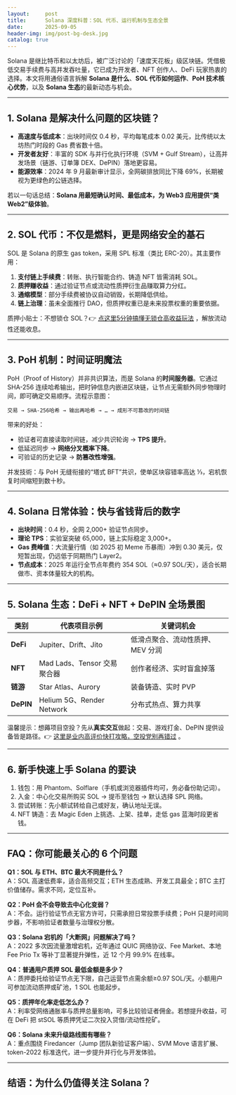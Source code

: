 ```yaml
---
layout:     post
title:      Solana 深度科普：SOL 代币、运行机制与生态全景
date:       2025-09-05
header-img: img/post-bg-desk.jpg
catalog: true
---
```


Solana 是继比特币和以太坊后，被广泛讨论的「速度天花板」级区块链。凭借极低交易手续费与高并发吞吐量，它已成为开发者、NFT 创作人、DeFi 玩家热衷的选择。本文将用通俗语言拆解 **Solana 是什么**、**SOL 代币如何运作**、**PoH 技术核心优势**，以及 **Solana 生态**的最新动态与机会。

---

## 1. Solana 是解决什么问题的区块链？

- **高速度与低成本**：出块时间仅 0.4 秒，平均每笔成本 0.02 美元，比传统以太坊热门时段的 Gas 费省数十倍。  
- **开发者友好**：丰富的 SDK 与并行化执行环境（SVM + Gulf Stream），让高并发场景（链游、订单簿 DEX、DePIN）落地更容易。  
- **能源效率**：2024 年 9 月最新审计显示，全网碳排放同比下降 69%，长期被视为更绿色的公链选择。

若以一句话总结：**Solana 用最短确认时间、最低成本，为 Web3 应用提供“类 Web2”级体验**。

---

## 2. SOL 代币：不仅是燃料，更是网络安全的基石

SOL 是 Solana 的原生 gas token，采用 SPL 标准（类比 ERC-20）。其主要作用：

1. **支付链上手续费**：转账、执行智能合约、铸造 NFT 皆需消耗 SOL。  
2. **质押赚收益**：通过验证节点或流动性质押衍生品赚取算力分红。  
3. **通缩模型**：部分手续费被协议自动销毁，长期降低供给。  
4. **链上治理**：虽未全面推行 DAO，但质押权重已是未来投票权重的重要依据。

质押小贴士：不想锁仓 SOL？👉 [点这里5分钟搞懂无锁仓高收益玩法](https://okxdog.com/) ，解放流动性还能收息。

---

## 3. PoH 机制：时间证明魔法

PoH（Proof of History）并非共识算法，而是 Solana 的**时间服务器**。它通过 SHA-256 连续哈希输出，把时钟信息内嵌进区块链，让节点无需额外同步物理时间，即可确定交易顺序。流程示意图：

```
交易 → SHA-256哈希 → 输出再哈希 → … → 成形不可篡改的时间链
```

带来的好处：

- 验证者可直接读取时间链，减少共识轮询 → **TPS 提升**。  
- 低延迟同步 → **网络分叉概率下降**。  
- 可验证的历史记录 → **防篡改性增强**。  

并发技術：与 PoH 无缝衔接的“塔式 BFT”共识，使单区块容错率高达 ⅓，宕机恢复时间缩短到数十秒。

---

## 4. Solana 日常体验：快与省钱背后的数字

- **出块时间**：0.4 秒，全网 2,000+ 验证节点同步。  
- **理论 TPS**：实验室突破 65,000，链上实际稳定 3,000+。  
- **Gas 费峰值**：大流量行情（如 2025 初 Meme 币暴雨）冲到 0.30 美元，仅短暂出现，仍远低于同期热门 Layer2。  
- **节点成本**：2025 年运行全节点年费约 354 SOL（≈0.97 SOL/天），适合长期做市、资本体量较大的机构。

---

## 5. Solana 生态：DeFi + NFT + DePIN 全场景图

| 类别      | 代表项目示例 | 关键词机会 |
|-----------|-------------|------------|
| **DeFi**  | Jupiter、Drift、Jito | 低滑点聚合、流动性质押、MEV 分润 |
| **NFT**   | Mad Lads、Tensor 交易聚合器 | 创作者经济、实时盲盒掉落 |
| **链游**  | Star Atlas、Aurory | 装备铸造、实时 PVP |
| **DePIN** | Helium 5G、Render Network | 分布式热点、算力共享 |

温馨提示：想薅项目空投？先从**真实交互**做起：交易、游戏打金、DePIN 提供设备皆是路径。👉 [这里是业内高评价快打攻略，空投党别再错过](https://okxdog.com/) 。

---

## 6. 新手快速上手 Solana 的要诀

1. 钱包：用 Phantom、Solflare（手机或浏览器插件均可，务必备份助记词）。  
2. 入金：中心化交易所购买 SOL → 提币至钱包 → 默认选择 SPL 网络。  
3. 尝试转账：先小额试转给自己或好友，确认地址无误。  
4. NFT 铸造：去 Magic Eden 上挑选、上架、挂单，走低 gas 蓝海时段更省钱。

---

## FAQ：你可能最关心的 6 个问题

**Q1：SOL 与 ETH、BTC 最大不同是什么？**  
A：SOL 高速低费率，适合高频交互；ETH 生态成熟、开发工具最全；BTC 主打价值储存。需求不同，定位互补。

**Q2：PoH 会不会导致去中心化变弱？**  
A：不会。运行验证节点无官方许可，只需承担日常投票手续费；PoH 只是时间同步器，不影响验证者数量与治理权分散。

**Q3：Solana 宕机的「大断网」问题解决了吗？**  
A：2022 多次因流量激增宕机，近年通过 QUIC 网络协议、Fee Market、本地 Fee Prio Tx 等补丁显著提升弹性，近 12 个月 99.9% 在线率。

**Q4：普通用户质押 SOL 最低金额是多少？**  
A：质押委托给验证节点无下限，自己运营节点需余额≥0.97 SOL/天。小额用户可参加流动质押或矿池，1 SOL 也能起步。

**Q5：质押年化率走低怎么办？**  
A：利率受网络通胀率与质押总量影响，可多比较验证者佣金。若想提升收益，可在 DeFi 把 stSOL 等质押凭证二次投入贷借/流动性挖矿。

**Q6：Solana 未来升级路线图有哪些？**  
A：重点围绕 Firedancer（Jump 团队新验证客户端）、SVM Move 语言扩展、token-2022 标准迭代，进一步提升并行化与开发体验。

---

## 结语：为什么仍值得关注 Solana？